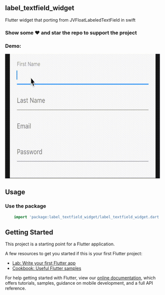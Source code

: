 ## label_textfield_widget

Flutter widget that porting from JVFloatLabeledTextField in swift

### Show some :heart: and star the repo to support the project

### Demo:

<img src="screenshots/demo.gif" height="405em" />


## Usage

### Use the package

```dart
    import 'package:label_textfield_widget/label_textfield_widget.dart';
```

## Getting Started

This project is a starting point for a Flutter application.

A few resources to get you started if this is your first Flutter project:

- [Lab: Write your first Flutter app](https://flutter.dev/docs/get-started/codelab)
- [Cookbook: Useful Flutter samples](https://flutter.dev/docs/cookbook)

For help getting started with Flutter, view our
[online documentation](https://flutter.dev/docs), which offers tutorials,
samples, guidance on mobile development, and a full API reference.
